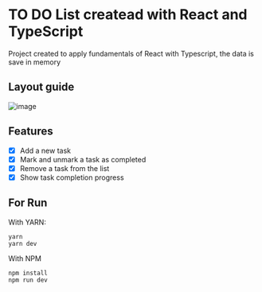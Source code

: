 # TO DO List createad with React and TypeScript
Project created to apply fundamentals of React with Typescript, the data is save in memory

## Layout guide
![image](https://github.com/jakeliny/todo-list/assets/17316392/5451f46b-bb34-4fde-b3d6-198974755fbe)

## Features
- [x] Add a new task
- [x] Mark and unmark a task as completed
- [x] Remove a task from the list
- [x] Show task completion progress

## For Run

With YARN:

```
yarn
yarn dev
```

With NPM
```
npm install
npm run dev
```

